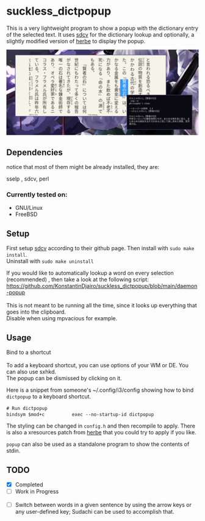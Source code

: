 # suckless_dictpopup

This is a very lightweight program to show a popup with the dictionary entry of the selected text. It uses [sdcv](https://github.com/Dushistov/sdcv) for the dictionary lookup and optionally, a slightly modified version of [herbe](https://github.com/dudik/herbe) to display the popup.

![image](misc/showcase.png)

## Dependencies
notice that most of them might be already installed, they are:

sselp , sdcv, perl

### Currently tested on:
- GNU/Linux 
- FreeBSD


## Setup
First setup [sdcv](https://github.com/Dushistov/sdcv) according to their github page.
Then install with `sudo make install`. \
Uninstall with `sudo make uninstall`

If you would like to automatically lookup a word on every selection (recommended) , then take a look at the following script: <br>  https://github.com/KonstantinDjairo/suckless_dictpopup/blob/main/daemon-popup <br>
<br>
This is not meant to be running all the time, since it looks up everything that goes into the clipboard.\
Disable when using mpvacious for example.


## Usage <br>
Bind to a shortcut <br> \
To add a keyboard shortcut, you can use options of your WM or DE. You can also use sxhkd. \
The popup can be dismissed by clicking on it. 

Here is a snippet from someone's ~/.config/i3/config showing how to bind `dictpopup` to a keyboard shortcut. 
```console
# Run dictpopup
bindsym $mod+c          exec --no-startup-id dictpopup
```

The styling can be changed in `config.h` and then recompile to apply.
There is also a xresources patch from [herbe](https://github.com/dudik/herbe)
that you could try to apply if you like.

`popup` can also be used as a standalone program to show the contents of stdin.


## TODO
- [x] Completed
- [ ] Work in Progress
<br><br/>
- [ ] Switch between words in a given sentence by using the arrow keys or any user-defined key;
      Sudachi can be used to accomplish that.

